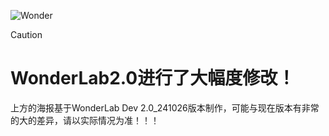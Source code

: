 ![Wonder](https://github.com/Blessing-Studio/.github/blob/aa649cf5471dd9f6498c1284962c48051d30e2c8/profile/IMG_2201.png)
> [!CAUTION]
> # WonderLab2.0进行了大幅度修改！
> 上方的海报基于WonderLab Dev 2.0_241026版本制作，可能与现在版本有非常的大的差异，请以实际情况为准！！！
